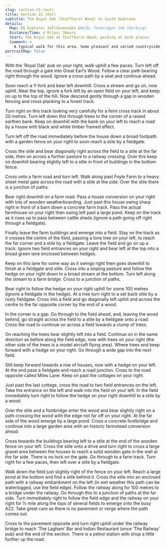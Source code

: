```yaml
---
slug: section-21-(out)
title: Section 21 (Out)
subtitle: The Royal Oak (Staffhurst Wood) to South Godstone
details:
  Map: OS Explorer 147(Sevenoaks &#x26; Tonbridge) 146 (Dorking)
  Distance/Time: 4 Miles/ 2Hours
  Start: The Royal Oak at Staffhurst Wood; parking at both places.
  Comment: >
    A typical walk for this area. Some pleasant and varied countryside with fields and woods. The paths are not always easy to find, especially through farms and farm conversions. There are stiles and stretches of path may be muddy. Take great care emerging onto the A22 at South Godstone.
portraitMap: false
---
```

With the ‘Royal Oak’ pub on your right, walk uphill a few paces. Turn left off the road through a gate into Great Earl’s Wood. Follow a clear path bearing right through the wood. Ignore a cross path by a seat and continue ahead.

Soon reach a Y-fork and bear left downhill. Cross a stream and go on, now uphill. Near the top, ignore a fork left by an open field on your left, and keep on up to the top of the hill. Now descend gently through a gap in wooden fencing and cross planking to a forest track.

Turn right on this track looking very carefully for a feint cross track in about 20 metres. Turn left down this through trees to the corner of a raised earthen bank. Keep on downhill with the bank on your left to reach a road by a house with black and white timber framed effect.

Turn left off the road immediately before the house down a broad footpath with a garden fence on your right to soon reach a stile by a fieldgate.

Cross the stile and bear diagonally right across the field to a stile at the far side, then on across a further pasture to a railway crossing. Over this keep on downhill bearing slightly left to a stile in front of buildings in the bottom fence.

Cross onto a farm road and turn left. Walk along past Foyle Farm to a heavy sheet metal gate across the road with a stile at the side. Over the stile there is a junction of paths.

Bear right downhill on a farm road. Pass a house conversion on your right with lots of wooden weatherboarding. Just past this house swing sharp right in front of a barn down a concrete farm track. Pass the actual farmhouse on your right then swing left past a large pond. Keep on the track as it rises up to pass between cattle sheds (ignore a path going off right through a fieldgate).

Finally leave the farm buildings and emerge into a field. Stay on the track as it crosses the centre of the field, passing a lone tree on your left, to reach the far corner and a stile by a fieldgate. Leave the field and go on up a track. Ignore two field entrances on your right and bear left at the top into a broad green lane enclosed between hedges.

Keep on this lane for some way as it swings right then goes downhill to finish at a fieldgate and stile. Cross into a sloping pasture and follow the hedge on your right down to a broad stream at the bottom. Turn left along the stream to a farm bridge. Cross to a junction of paths.

Bear right to follow the hedge on your right uphill for some 100 metres (ignore a fieldgate in the hedge). At a tree turn right to a set back stile by a rusty fieldgate. Cross into a field and go diagonally left uphill and across the centre to the far opposite corner by the end of a wood.

In the corner is a gap. Go through to the field ahead, and, leaving the wood behind, go straight across the field to a stile by a fieldgate onto a road. Cross the road to continue on across a field towards a clump of trees.

On reaching the trees bear slightly left into a field. Continue on in the same direction as before along the field edge, now with trees on your right (the other side of the trees is a model aircraft flying area). Where trees end keep forward with a hedge on your right. Go through a wide gap into the next field.

Still keep forward towards a row of houses, now with a hedge on your left. At the end pass a fieldgate and reach a road junction. Cross to the road opposite called Miles Lane. Keep on past the cottages on your right.

Just past the last cottage, cross the road to two field entrances on the left. Take the entrance on the left and walk into the field on your left. In the field immediately turn right to follow the hedge on your right downhill to a stile by a wood.

Over the stile and a footbridge enter the wood and bear slightly right on a path crossing the wood with the edge not far off on your right. At the far side of the wood emerge by a large pond. Cross a concrete footbridge and continue into a large garden area with an historic farmstead conversion ahead.

Cross towards the buildings bearing left to a stile at the end of the wooden fence on your left. Cross the stile onto a drive and turn right to cross a large gravel area between the houses to reach a solid wooden gate in the wall at the far side. There is no lock on the gate. Go through to a farm track. Turn right for a few paces, then left over a stile by a fieldgate.

Walk down the field just slightly right of the fence on your left. Reach a large pond at the bottom and find a stile behind it. Cross the stile into an enclosed path with a railway embankment on the left (in wet weather this path can be waterlogged, use the field edge). Follow the railway along for 100 metres to a bridge under the railway. Go through this to a junction of paths at the far side. Turn immediately right to follow the field edge and the railway on your right for ½ mile along the tops of several fields to emerge onto the busy A22. Take great care as there is no pavement or verge where the path comes out.

Cross to the pavement opposite and turn right uphill under the railway bridge to reach ‘The Lagham’ Bar and Indian Restaurant (once ‘The Railway’ pub) and the end of the section. There is a petrol station with shop a little further up the road.

